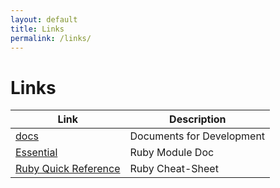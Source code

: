 ```yaml
---
layout: default
title: Links
permalink: /links/
---
```


# Links

| Link| Description| 
| --- | --- |
| [docs](/docs/)| Documents for Development |
| [Essential](/Essential/_index.html)| Ruby Module Doc |
| [Ruby Quick Reference](/RubyQuickReference/)| Ruby Cheat-Sheet |
